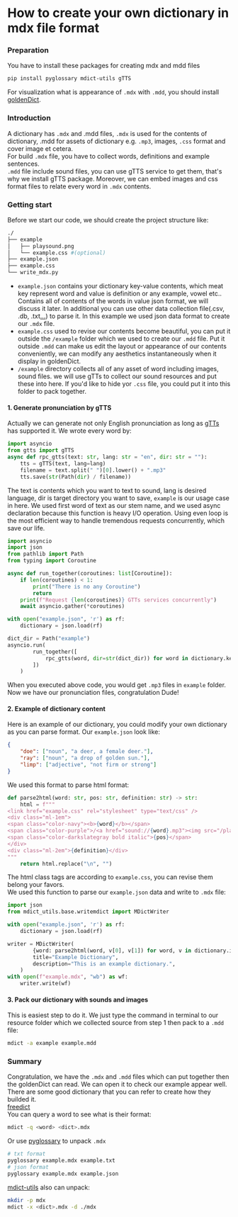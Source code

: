 # How to create your own dictionary in mdx file format

### Preparation
You have to install these packages for creating mdx and mdd files
```sh
pip install pyglossary mdict-utils gTTS 
```
For visualization what is appearance of `.mdx` with `.mdd`, you should install [goldenDict](https://github.com/goldendict/goldendict).
### Introduction
A dictionary has `.mdx` and .mdd files, `.mdx` is used for the contents of dictionary, .mdd for assets of dictionary e.g. `.mp3`, images, `.css` format and cover image et cetera.\
For build `.mdx` file, you have to collect words, definitions and example sentences.\
`.mdd` file include sound files, you can use gTTS service to get them, that's why we install gTTS package. Moreover, we can embed images and css format files to relate every word in `.mdx` contents.
### Getting start
Before we start our code, we should create the project structure like:
```sh
./
├── example
│   ├── playsound.png
│   └── example.css #(optional)
├── example.json
├── example.css
└── write_mdx.py
```
* `example.json` contains your dictionary key-value contents, which meat key represent word and value is definition or any example, vowel etc.. Contains all of contents of the words in value json format, we will discuss it later. In additional you can use other data collection file(.csv, .db, .txt[...](https://github.com/ilius/pyglossary?tab=readme-ov-file)) to parse it. In this example we used json data format to create our `.mdx` file.
* `example.css` used to revise our contents become beautiful, you can put it outside the `/example` folder which we used to create our `.mdd` file. Put it outside `.mdd` can make us edit the layout or appearance of our contents conveniently, we can modify any aesthetics instantaneously when it display in goldenDict.
* `/example` directory collects all of any asset of word including images, sound files. we will use gTTs to collect our sound resources and put these into here. If you'd like to hide yor `.css` file, you could put it into this folder to pack together.

#### 1. Generate pronunciation by gTTS
Actually we can generate not only English pronunciation as long as [gTTs](https://gtts.readthedocs.io/en/latest/) has supported it. We wrote every word by:
```py
import asyncio
from gtts import gTTS
async def rpc_gtts(text: str, lang: str = "en", dir: str = ""):
    tts = gTTS(text, lang=lang)
    filename = text.split(" ")[0].lower() + ".mp3"
    tts.save(str(Path(dir) / filename))
```
The text is contents which you want to text to sound, lang is desired language, dir is target directory you want to save, `example` is our usage case in here. We used first word of text as our stem name, and we used async declaration because this function is heavy I/O operation. Using even loop is the most efficient way to handle tremendous requests concurrently, which save our life.
```py
import asyncio
import json
from pathlib import Path
from typing import Coroutine

async def run_together(coroutines: list[Coroutine]):
    if len(coroutines) < 1:
        print("There is no any Coroutine")
        return
    print(f"Request {len(coroutines)} GTTs services concurrently")
    await asyncio.gather(*coroutines)

with open("example.json", 'r') as rf:
    dictionary = json.load(rf)

dict_dir = Path("example")
asyncio.run(
        run_together([
            rpc_gtts(word, dir=str(dict_dir)) for word in dictionary.keys() if not (dict_dir / f"{word}.mp3").exists()
        ])
    )
```
When you executed above code, you would get `.mp3` files in `example` folder. Now we have our pronunciation files, congratulation Dude!

#### 2. Example of dictionary content
Here is an example of our dictionary, you could modify your own dictionary as you can parse format. Our `example.json` look like:
```json
{
    "doe": ["noun", "a deer, a female deer."],
    "ray": ["noun", "a drop of golden sun."],
    "limp": ["adjective", "not firm or strong"]
}
```
We used this format to parse html format:
```py
def parse2html(word: str, pos: str, definition: str) -> str:
    html = f"""
<link href="example.css" rel="stylesheet" type="text/css" />
<div class="ml-1em">
<span class="color-navy"><b>{word}</b></span>
<span class="color-purple">/<a href="sound://{word}.mp3"><img src="/playsound.png"></a> lɪmp/ </span>
<span class="color-darkslategray bold italic">{pos}</span>
</div>
<div class="ml-2em">{definition}</div>
"""
    return html.replace("\n", "")
```
The html class tags are according to `example.css`, you can revise them belong your favors.\
We used this function to parse our `example.json` data and write to `.mdx` file:
```py
import json
from mdict_utils.base.writemdict import MDictWriter

with open("example.json", 'r') as rf:
    dictionary = json.load(rf)

writer = MDictWriter(
        {word: parse2html(word, v[0], v[1]) for word, v in dictionary.items()},
        title="Example Dictionary",
        description="This is an example dictionary.",
    )
with open(f"example.mdx", "wb") as wf:
    writer.write(wf)
``` 
#### 3. Pack our dictionary with sounds and images
This is easiest step to do it. We just type the command in terminal to our resource folder which we collected source from step 1 then pack to a `.mdd` file:
```sh
mdict -a example example.mdd
```

### Summary
Congratulation, we have the `.mdx` and `.mdd` files which can put together then the goldenDict can read. We can open it to check our example appear well.\
There are some good dictionary that you can refer to create how they builded it.\
[freedict](https://downloads.freemdict.com/%E5%B0%9A%E6%9C%AA%E6%95%B4%E7%90%86/%E9%9B%86%E5%90%88/)\
You can query a word to see what is their format:
```sh
mdict -q <word> <dict>.mdx
```
Or use [pyglossary](https://github.com/ilius/pyglossary?tab=readme-ov-file) to unpack `.mdx`
```sh
# txt format
pyglossary example.mdx example.txt
# json format
pyglossary example.mdx example.json
```
[mdict-utils](https://github.com/liuyug/mdict-utils) also can unpack:
```sh
mkdir -p mdx
mdict -x <dict>.mdx -d ./mdx
```

